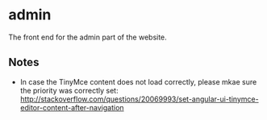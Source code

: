 admin
=====

The front end for the admin part of the website.

Notes
------
- In case the TinyMce content does not load correctly, please mkae sure the priority was correctly set: http://stackoverflow.com/questions/20069993/set-angular-ui-tinymce-editor-content-after-navigation
